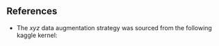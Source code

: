 ## References

* The _xyz_ data augmentation strategy was sourced from the following kaggle kernel: 
